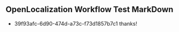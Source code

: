 ## OpenLocalization Workflow Test MarkDown
* 39f93afc-6d90-474d-a73c-f73d1857b7c1 thanks!

<!--HONumber=Jul16_HO3-->


